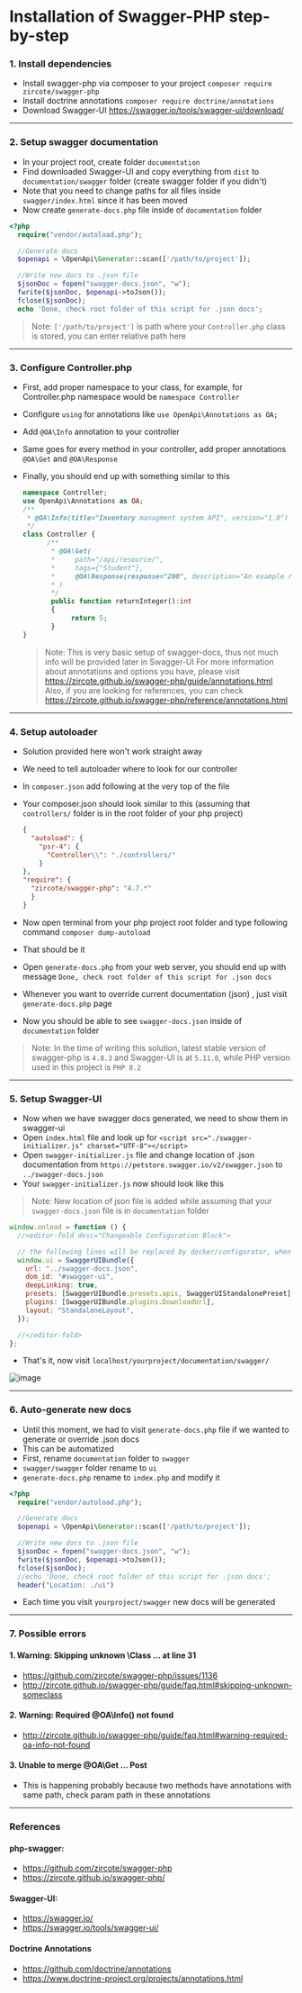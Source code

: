 # Installation of Swagger-PHP step-by-step


### 1. Install dependencies
- Install swagger-php via composer to your project `composer require zircote/swagger-php`
- Install doctrine annotations `composer require doctrine/annotations`
- Download Swagger-UI https://swagger.io/tools/swagger-ui/download/

<hr>
	
### 2. Setup swagger documentation
- In your project root, create folder `documentation`
- Find downloaded Swagger-UI and copy everything from `dist` to `documentation/swagger` folder (create swagger folder if you didn't)
- Note that you need to change paths for all files inside `swagger/index.html` since it has been moved
- Now create `generate-docs.php` file inside of `documentation` folder
```php
<?php
  require("vendor/autoload.php");

  //Generate docs
  $openapi = \OpenApi\Generator::scan(['/path/to/project']);

  //Write new docs to .json file
  $jsonDoc = fopen("swagger-docs.json", "w");
  fwrite($jsonDoc, $openapi->toJson());
  fclose($jsonDoc);
  echo 'Done, check root folder of this script for .json docs';

```
> Note: `['/path/to/project']` is path where your `Controller.php` class is stored, you can enter relative path here

<hr>
	
### 3. Configure Controller.php
- First, add proper namespace to your class, for example, for Controller.php namespace would be `namespace Controller`
- Configure `using` for annotations like `use OpenApi\Annotations as OA;`
- Add `@OA\Info` annotation to your controller
- Same goes for every method in your controller, add proper annotations `@OA\Get` and `@OA\Response`
- Finally, you should end up with something similar to this

  ```php
  namespace Controller;
  use OpenApi\Annotations as OA;
  /**
   * @OA\Info(title="Inventory managment system API", version="1.0")
   */
  class Controller {
    	/**
	     * @OA\Get(
	     *     path="/api/resource/",
	     * 	   tags={"Student"},
	     *     @OA\Response(response="200", description="An example resource")
	     * )
	     */
	     public function returnInteger():int
	     {
		      return 5;
	     }
  }
  ```
  > Note: This is very basic setup of swagger-docs, thus not much info will be provided later in Swagger-UI
    For more information about annotations and options you have, please visit https://zircote.github.io/swagger-php/guide/annotations.html
    Also, if you are looking for references, you can check https://zircote.github.io/swagger-php/reference/annotations.html

<hr>

### 4. Setup autoloader
- Solution provided here won't work straight away
- We need to tell autoloader where to look for our controller
- In `composer.json` add following at the very top of the file
- Your composer.json should look similar to this (assuming that `controllers/` folder is in the root folder of your php project)
    
    ```json
    {
      "autoload": {
        "psr-4": {
          "Controller\\": "./controllers/"
        }
    },
    "require": {
      "zircote/swagger-php": "4.7.*"
      }
    }
    ```

- Now open terminal from your php project root folder and type following command `composer dump-autoload`
- That should be it
- Open `generate-docs.php` from your web server, you should end up with message `Done, check root folder of this script for .json docs`
- Whenever you want to override current documentation (json) , just visit `generate-docs.php` page
- Now you should be able to see `swagger-docs.json` inside of `documentation` folder
  
> Note: In the time of writing this solution, latest stable version of swagger-php is `4.8.3` and Swagger-UI is at `5.11.0`, while PHP version used in this project is `PHP 8.2`

<hr>

### 5. Setup Swagger-UI
- Now when we have swagger docs generated, we need to show them in swagger-ui
- Open `index.html` file and look up for `<script src="./swagger-initializer.js" charset="UTF-8"></script>`
- Open `swagger-initializer.js` file and change location of .json documentation from `https://petstore.swagger.io/v2/swagger.json` to `../swagger-docs.json`
- Your `swagger-initializer.js` now should look like this

> Note: New location of json file is added while assuming that your `swagger-docs.json` file is in `documentation` folder

  ```js
  window.onload = function () {
    //<editor-fold desc="Changeable Configuration Block">

    // the following lines will be replaced by docker/configurator, when it runs in a docker-container
    window.ui = SwaggerUIBundle({
      url: "../swagger-docs.json",
      dom_id: "#swagger-ui",
      deepLinking: true,
      presets: [SwaggerUIBundle.presets.apis, SwaggerUIStandalonePreset],
      plugins: [SwaggerUIBundle.plugins.DownloadUrl],
      layout: "StandaloneLayout",
    });

    //</editor-fold>
  };
  ```
- That's it, now visit `localhost/yourproject/documentation/swagger/`
  
![image](https://github.com/buljicS/inventory-system/assets/124562282/0349de62-8cea-4b3e-8407-f9a8bac2f0d1)

<hr>

### 6. Auto-generate new docs
- Until this moment, we had to visit `generate-docs.php` file if we wanted to generate or override .json docs
- This can be automatized
- First, rename `documentation` folder to `swagger`
- `swagger/swagger` folder rename to `ui`
- `generate-docs.php` rename to `index.php` and modify it

```php
<?php
  require("vendor/autoload.php");

  //Generate docs
  $openapi = \OpenApi\Generator::scan(['/path/to/project']);

  //Write new docs to .json file
  $jsonDoc = fopen("swagger-docs.json", "w");
  fwrite($jsonDoc, $openapi->toJson());
  fclose($jsonDoc);
  //echo 'Done, check root folder of this script for .json docs';
  header("Location: ./ui")

```

- Each time you visit `yourproject/swagger` new docs will be generated

<hr>

### 7. Possible errors
#### 1. Warning: Skipping unknown \Class ... at line 31
- https://github.com/zircote/swagger-php/issues/1136
- http://zircote.github.io/swagger-php/guide/faq.html#skipping-unknown-someclass

#### 2. Warning: Required @OA\Info() not found
- http://zircote.github.io/swagger-php/guide/faq.html#warning-required-oa-info-not-found

#### 3. Unable to merge @OA\Get … Post
- This is happening probably because two methods have annotations with same path, check param path in these annotations

<hr>

### References

#### php-swagger:
 - https://github.com/zircote/swagger-php
 - https://zircote.github.io/swagger-php/

#### Swagger-UI:
 - https://swagger.io/
 - https://swagger.io/tools/swagger-ui/

#### Doctrine Annotations
 - https://github.com/doctrine/annotations
 - https://www.doctrine-project.org/projects/annotations.html
